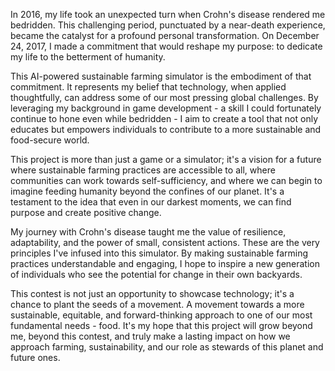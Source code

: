 In 2016, my life took an unexpected turn when Crohn's disease rendered me bedridden. This challenging period, punctuated by a near-death experience, became the catalyst for a profound personal transformation. On December 24, 2017, I made a commitment that would reshape my purpose: to dedicate my life to the betterment of humanity.

This AI-powered sustainable farming simulator is the embodiment of that commitment. It represents my belief that technology, when applied thoughtfully, can address some of our most pressing global challenges. By leveraging my background in game development - a skill I could fortunately continue to hone even while bedridden - I aim to create a tool that not only educates but empowers individuals to contribute to a more sustainable and food-secure world.

This project is more than just a game or a simulator; it's a vision for a future where sustainable farming practices are accessible to all, where communities can work towards self-sufficiency, and where we can begin to imagine feeding humanity beyond the confines of our planet. It's a testament to the idea that even in our darkest moments, we can find purpose and create positive change.

My journey with Crohn's disease taught me the value of resilience, adaptability, and the power of small, consistent actions. These are the very principles I've infused into this simulator. By making sustainable farming practices understandable and engaging, I hope to inspire a new generation of individuals who see the potential for change in their own backyards.

This contest is not just an opportunity to showcase technology; it's a chance to plant the seeds of a movement. A movement towards a more sustainable, equitable, and forward-thinking approach to one of our most fundamental needs - food. It's my hope that this project will grow beyond me, beyond this contest, and truly make a lasting impact on how we approach farming, sustainability, and our role as stewards of this planet and future ones.